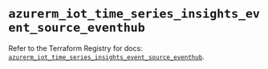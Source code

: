 # `azurerm_iot_time_series_insights_event_source_eventhub`

Refer to the Terraform Registry for docs: [`azurerm_iot_time_series_insights_event_source_eventhub`](https://registry.terraform.io/providers/hashicorp/azurerm/3.103.1/docs/resources/iot_time_series_insights_event_source_eventhub).
